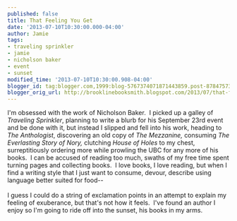 ```yaml
---
published: false
title: That Feeling You Get
date: '2013-07-10T10:30:00.000-04:00'
author: Jamie
tags:
- traveling sprinkler
- jamie
- nicholson baker
- event
- sunset
modified_time: '2013-07-10T10:30:00.908-04:00'
blogger_id: tag:blogger.com,1999:blog-5767374071871443859.post-8784757375825444376
blogger_orig_url: http://brooklinebooksmith.blogspot.com/2013/07/that-feeling-you-get.html
---
```


I'm obsessed with the work of Nicholson Baker. &nbsp;I picked up a galley of <i>Traveling Sprinkler</i>, planning to write a blurb for his September 23rd event and be done with it, but instead I slipped and fell into his work, heading to <i>The Anthologist</i>, discovering an old copy of <i>The Mezzanine, </i>consuming <i>The Everlasting Story of Nory, </i>clutching <i>House of Holes</i>&nbsp;to my chest, surreptitiously ordering more while prowling the UBC for any more of his books. &nbsp;I can be accused of reading too much, swaths of my free time spent turning pages and collecting books. &nbsp;I love books, I love reading, but when I find a writing style that I just want to consume, devour, describe using language better suited for food--<br /><br />I guess I could do a string of exclamation points in an attempt to explain my feeling of exuberance, but that's not how it feels. &nbsp;I've found an author I enjoy so I'm going to ride off into the sunset, his books in my arms.